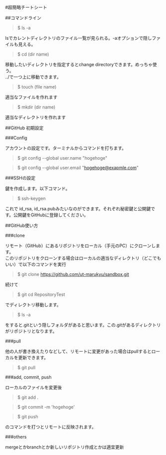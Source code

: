 #超簡略チートシート

##コマンドライン

> $ ls -a

lsでカレントディレクトリのファイル一覧が見られる。-aオプションで隠しファイルも見える。

> $ cd (dir name)

移動したいディレクトリを指定するとchange directoryできます。めっちゃ使う。  
../で一つ上に移動できます。

> $ touch (file name)

適当なファイルを作れます

> $ mkdir (dir name)

適当なディレクトリを作れます


##GitHub 初期設定

###Config

アカウントの設定です。ターミナルからコマンドを打ちます。

> $ git config --global user.name "hogehoge"

> $ git config --global user.email "hogehoge@exapmle.com"

###SSHの設定

鍵を作成します。以下コマンド。

> $ ssh-keygen

これで id_rsa, id_rsa.pubみたいなのができます。それぞれ秘密鍵と公開鍵です。公開鍵をGitHubに登録してください。

##GitHub使い方

###clone

リモート（GitHub）にあるリポジトリをローカル（手元のPC）にクローンします。  
このリポジトリをクローンする場合はローカルの適当なディレクトリ（どこでもいい）で以下のコマンドを実行

> $ git clone https://github.com/ut-marukyu/sandbox.git

続けて

> $ git cd RepositoryTest

でディレクトリ移動します。

> $ ls -a

をすると.gitという隠しフォルダがあると思います。この.gitがあるディレクトリがリポジトリとなります。

###pull

他の人が書き換えたりなどして、リモートに変更があった場合はpullするとローカルを更新できます。

> $ git pull

###add, commit, push

ローカルのファイルを変更後

> $ git add .

> $ git commit -m 'hogehoge'

> $ git push

のコマンドを打つとリモートに反映されます。

###others

mergeとかbranchとか新しいリポジトリ作成とかは適宜更新





